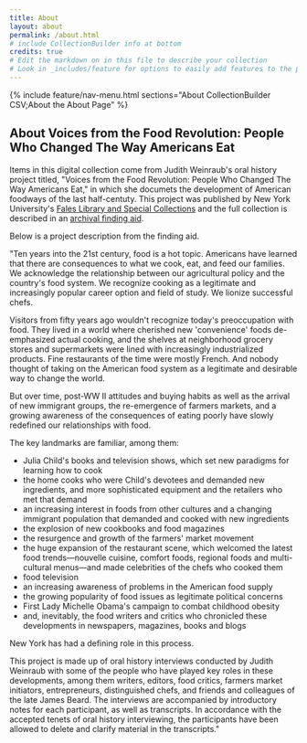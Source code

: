 ```yaml
---
title: About
layout: about
permalink: /about.html
# include CollectionBuilder info at bottom
credits: true
# Edit the markdown on in this file to describe your collection
# Look in _includes/feature for options to easily add features to the page
---
```



{% include feature/nav-menu.html sections="About CollectionBuilder CSV;About the About Page" %}

## About Voices from the Food Revolution: People Who Changed The Way Americans Eat

Items in this digital collection come from Judith Weinraub's oral history project titled, "Voices from the Food Revolution: People Who Changed The Way Americans Eat," in which she documets the development of American foodways of the last half-centuty. This project was published by New York University's [Fales Library and Special Collections](https://library.nyu.edu) and the full collection is described in an [archival finding aid](https://findingaids.library.nyu.edu/fales/mss_309/).

Below is a project description from the finding aid. 





"Ten years into the 21st century, food is a hot topic. Americans have learned that there are consequences to what we cook, eat, and feed our families. We acknowledge the relationship between our agricultural policy and the country's food system. We recognize cooking as a legitimate and increasingly popular career option and field of study. We lionize successful chefs.

Visitors from fifty years ago wouldn't recognize today's preoccupation with food. They lived in a world where cherished new 'convenience' foods de-emphasized actual cooking, and the shelves at neighborhood grocery stores and supermarkets were lined with increasingly industrialized products. Fine restaurants of the time were mostly French. And nobody thought of taking on the American food system as a legitimate and desirable way to change the world.

But over time, post-WW II attitudes and buying habits as well as the arrival of new immigrant groups, the re-emergence of farmers markets, and a growing awareness of the consequences of eating poorly have slowly redefined our relationships with food.

The key landmarks are familiar, among them:

- Julia Child's books and television shows, which set new paradigms for learning how to cook
- the home cooks who were Child's devotees and demanded new ingredients, and more sophisticated equipment and the retailers who met that demand
- an increasing interest in foods from other cultures and a changing immigrant population that demanded and cooked with new ingredients
- the explosion of new cookbooks and food magazines
- the resurgence and growth of the farmers' market movement
- the huge expansion of the restaurant scene, which welcomed the latest food trends—nouvelle cuisine, comfort foods, regional foods and multi-cultural menus—and made celebrities of the chefs who cooked them
- food television
- an increasing awareness of problems in the American food supply
- the growing popularity of food issues as legitimate political concerns
- First Lady Michelle Obama's campaign to combat childhood obesity
- and, inevitably, the food writers and critics who chronicled these developments in newspapers, magazines, books and blogs

New York has had a defining role in this process.

This project is made up of oral history interviews conducted by Judith Weinraub with some of the people who have played key roles in these developments, among them writers, editors, food critics, farmers market initiators, entrepreneurs, distinguished chefs, and friends and colleagues of the late James Beard. The interviews are accompanied by introductory notes for each participant, as well as transcripts. In accordance with the accepted tenets of oral history interviewing, the participants have been allowed to delete and clarify material in the transcripts."
